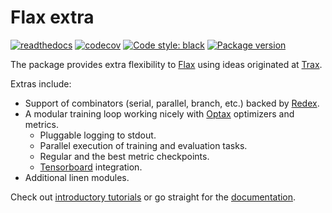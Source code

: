 # Flax extra

[![readthedocs](https://readthedocs.org/projects/flax_extra/badge/?version=latest&style=flat)](https://flax_extra.readthedocs.io)
[![codecov](https://codecov.io/gh/manifest/flax_extra/branch/main/graph/badge.svg?token=QYJ9LU8634)](https://codecov.io/gh/manifest/flax_extra)
[![Code style: black](https://img.shields.io/badge/code%20style-black-000000.svg)](https://github.com/psf/black#readme)
[![Package version](https://shields.io/pypi/v/flax_extra)](https://pypi.org/project/flax_extra)

The package provides extra flexibility to [Flax](github.com/google/flax) using ideas originated at [Trax](https://github.com/google/trax).

Extras include:
- Support of combinators (serial, parallel, branch, etc.) backed by [Redex](https://github.com/manifest/redex).
- A modular training loop working nicely with [Optax](https://github.com/deepmind/optax) optimizers and metrics.
    - Pluggable logging to stdout.
    - Parallel execution of training and evaluation tasks.
    - Regular and the best metric checkpoints.
    - [Tensorboard](https://www.tensorflow.org/tensorboard) integration.
- Additional linen modules.

Check out [introductory tutorials](https://flax-extra.readthedocs.io/en/latest/notebooks/intro/) or go straight for the [documentation](https://flax-extra.readthedocs.io).
